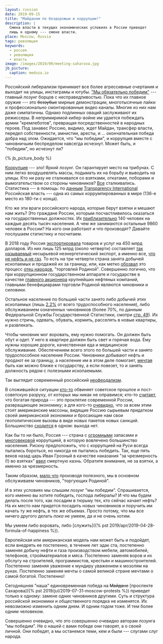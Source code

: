 ```yaml
---
layout: russian
date: 2019-09-15
title: "Майданом по бездорожью и коррупции!"
description: |
  Смена власти в текущих экономических условиях в России приведет
  лишь к одному --- смене власти.
place: Moscow, Russia
tags: революция
keywords:
  - россия
  - революция
  - власть
image: /images/2019/09/meeting-saharova.jpg
jb_picture:
  caption: meduza.io
---
```


Российский либерализм принимает все более агрессивные очертания и выходит
на улицы, инстаграмы и ютубы. ["Мы обязательно победим"](https://navalny.com/p/5583/) --- главный лозунг
борцов с несправедливостью. Пока что их главное оружие --- это ~~беззубые~~ мирные демонстрации,
многотысячные лайки и профессионально смонтированные видео каналы.
Многие из них нам даже симпатичны.
Однако подлинных оваций заслуживают их режиссеры.
В непримиримой кибер-войне им удается побеждать армии "кремлеботов",
превращая посредственностей в народных героев.
Под занавес Россию, видимо, ждет Майдан, трансфер власти, передел собственности,
амнистии, аресты, и ... окончательная победа добра над злом.
Ожидается, что "мы победим", и коррупция вместе с чиновничьим беспределом навсегда исчезнут.
Может быть, и "победим", но исчезнут ли?

<!--more-->

{% jb_picture_body %}

[Коррупция](https://ru.wikipedia.org/wiki/%D0%9A%D0%BE%D1%80%D1%80%D1%83%D0%BF%D1%86%D0%B8%D1%8F_%D0%B2_%D0%A0%D0%BE%D1%81%D1%81%D0%B8%D0%B8) --- зло!
Яркий лозунг. Он гарантирует место на трибунах. С ним
легко воодушевлять массы, подымать их на борьбу и выводить на улицы. Кто ни разу
не сталкивался со взятками, откатами, поборами и вымогательством
со стороны чиновников? [Все](https://www.vedomosti.ru/politics/news/2019/05/06/800778-fsb-opros)
сталкивались. Статистика --- в помощь: по
[данным](https://ru.wikipedia.org/wiki/%D0%A1%D0%BF%D0%B8%D1%81%D0%BE%D0%BA_%D1%81%D1%82%D1%80%D0%B0%D0%BD_%D0%BF%D0%BE_%D0%B8%D0%BD%D0%B4%D0%B5%D0%BA%D1%81%D1%83_%D0%B2%D0%BE%D1%81%D0%BF%D1%80%D0%B8%D1%8F%D1%82%D0%B8%D1%8F_%D0%BA%D0%BE%D1%80%D1%80%D1%83%D0%BF%D1%86%D0%B8%D0%B8)
[Transparency International](https://www.transparency.org/)
Российская власть --- одна из самых коррумпированных
в мире (136-е место из 180-ти с конца).

Кто же эти враги российского народа, которые берут взятки и мешают нам жить?
Это граждане России, которым посчастливилось оказаться на государственных должностях. Их
[приблизительно](https://yakapitalist.ru/finansy/skolko-v-rossii/)
140 человек на каждые десять тысяч населения. А чем же занимаются остальные
9860 человек в России? На кого они работают и что производят? Давайте
послушаем статистику и посчитаем.

В 2018 году Россия [экспортировала](http://russian-trade.com/reports-and-reviews/2019-02/vneshnyaya-torgovlya-rossii-v-2018-godu/)
товаров и услуг на 450 млрд долларов. Из них лишь 125 млрд (около четверти) составляет
[так называемый](https://tass.ru/ekonomika/6155970) несырьевой неэнергетический экспорт,
а именно все, [что не нефть и не газ](https://www.dp.ru/a/2019/03/24/Vse_chto_ne_neft_i_ne_gaz).
То есть на три четверти страна занята добычей ископаемых и продажей
их за границу, или, как метко [обозвал](http://cherkesk.bezformata.com/listnews/torgovat-nedrami-znachit-torgovat/72596100/)
это процесс [отец народов](https://ru.wikipedia.org/wiki/%D0%A1%D1%82%D0%B0%D0%BB%D0%B8%D0%BD,_%D0%98%D0%BE%D1%81%D0%B8%D1%84_%D0%92%D0%B8%D1%81%D1%81%D0%B0%D1%80%D0%B8%D0%BE%D0%BD%D0%BE%D0%B2%D0%B8%D1%87),
"торговлей Родиной". Совершенно логично, что при коррупционном государственном
аппарате и государстве в качестве [главного акционера](https://moneymakerfactory.ru/spravochnik/-neftyanyie-kompanii-rossii/)
крупнейших нефтяных компаний, главными бенефициарами торговли Родиной являются чиновники и силовики.

Остальное население по большей части занято либо добычей этих ископаемых
(лишь [2.2%](https://www.gks.ru/free_doc/doc_2018/rab_sila18.pdf) от всего трудоспособного населения),
либо обслуживанием означенных чиновников (более 70%, по данным Федеральной Службы Государственной Статистики,
смотри [стр. 49](https://www.gks.ru/free_doc/doc_2018/rab_sila18.pdf)).
Их нужно стричь, одевать, обувать, кормить, расселять в новые квартиры, и развлекать.

Чтобы чиновник мог воровать, ему нужно помогать. Он должен быть обут и одет.
У него в квартире должен быть свет и горячая вода. Ему нужны хорошие дороги,
качественная еда и медицинское обслуживание. Обеспечением всего этого по большей части и занято
трудоспособное население России. Чиновники добывают нефть и продают ее за границу,
а население им в этом деле помогает, [мечтая](http://eafedorov.ru/node657.html) быть как можно ближе к государству,
а если повезет, то и занять должность рядом с полезными ископаемыми.

Так выглядит современный российский [неофеодализм](https://ru.wikipedia.org/wiki/%D0%9D%D0%B5%D0%BE%D1%84%D0%B5%D0%BE%D0%B4%D0%B0%D0%BB%D0%B8%D0%B7%D0%BC).

В сложившейся ситуации [кто-то](https://www.infox.ru/news/29/217327-vinovato-sovetskoe-prosloe-zirinovskij-nazval-pricinu-upadka-rossijskogo-aviaproma)
обвиняет советское прошлое и пост-советскую разруху, от которых мы никак не оправимся;
кто-то [считает](https://ru.wikipedia.org/wiki/%D0%A0%D0%B5%D1%81%D1%83%D1%80%D1%81%D0%BD%D0%BE%D0%B5_%D0%BF%D1%80%D0%BE%D0%BA%D0%BB%D1%8F%D1%82%D0%B8%D0%B5),
что богатая природа --- это проклятие современной России,
развращающее экономику; а для кого-то [очевидно](https://www.gazeta.ru/business/2018/08/21/11903245.shtml),
что за всем этим стоят американские массоны, видящие Россию сырьевым придатком
своей американской экономики и бросающие нам свои геополитические вызовы
в виде новых пакетов новых санкций. Большинство [сходится](https://ria.ru/20180313/1516262711.html) в одном:
выхода нет.

Как бы то ни было, Россия --- страна с
[огромными](https://www.gazeta.ru/business/2015/01/26/6327017.shtml)
запасами и [многовековой](http://www.great-country.ru/rubrika_articles/history/110302-05.html)
коррупцией, в которую вовлечено большинство населения. Рискну предположить, что
с коррупцией на Руси всегда пытались бороться, но никогда не пытались победить. Так, еще
пять веков назад царь Иван Грозный в качестве наказания  "за чрезмерность (!) во взятках"
[ввел](http://fizkult-frunz.ru/Links/pp1.htm) смертную казнь.
Обратите внимание, не за взятки, а именно за чрезмерность.

Таким образом, [мало что](https://expert.ru/expert/2012/47/myi-nichego-ne-proizvodim/)
производя полезного, мы в основном обслуживаем чиновников, "торгующих Родиной".

И в этих условиях мы слышим лозунг "мы победим". Спрашивается, кого именно
вы хотите победить, господа либералы? И что мы будем делать после того, как
посадим в тюрьму тех, кто сейчас качает нефть? На их место нам придется посадить
новых чиновников и поручить им качать ту же нефть, в тех же объемах. Просто
потому, что мы все ничего другого делать _пока_ не умеем, да и не очень хотим.

Мы умеем либо воровать, либо [служить]({% pst 2019/apr/2019-04-28-formula-of-happiness %}).

Европейская или американская модель нам может быть и подойдет,
если внедрять ее постепенно, в течение лет эдак ста, постепенно заменяя
добычу нефти и газа производством мебели, автомобилей, телефонов, стройматериалов
и мяса. Постепенно заменяя воров и их обслугу на строителей, программистов,
крестьян и машиностроителей. Постепенно заменяя уважение к мундиру уважением
к мозолям на руках. Постепенно заменяя мечты о самой великой стране мечтами
о самой богатой. Постепенно!

Сегодняшняя "наша" единовременная победа на ~~Майдане~~
[проспекте Сахарова]({% pst 2019/jul/2019-07-31-moscow-protests %}) приведет только к
одному: замене одних чиновников другими. Суть и структура российской экономики
и общественного порядка не изменятся. Их невозможно изменить одним днем. И одним
годом тоже. И тем более одним человеком.

Совершенно очевидно, что это совершенно
очевидно авторам лозунга "мы победим". Не о нашей с вами победе они
говорят, а о своей личной. Они победят, а мы останемся теми, кем и были ---
слугами слуг народа.

